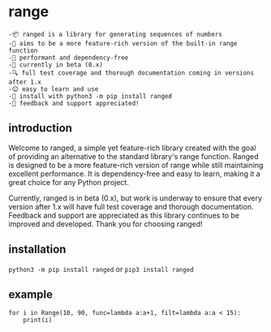 # range

    -📦 ranged is a library for generating sequences of numbers
    -🚀 aims to be a more feature-rich version of the built-in range function
    -💪 performant and dependency-free
    -🧪 currently in beta (0.x)
    -🔍 full test coverage and thorough documentation coming in versions after 1.x
    -😊 easy to learn and use
    -💾 install with python3 -m pip install ranged
    -🙏 feedback and support appreciated!

## introduction

Welcome to ranged, a simple yet feature-rich library created with the goal of providing an alternative to the standard library's range function. Ranged is designed to be a more feature-rich version of range while still maintaining excellent performance. It is dependency-free and easy to learn, making it a great choice for any Python project.

Currently, ranged is in beta (0.x), but work is underway to ensure that every version after 1.x will have full test coverage and thorough documentation. Feedback and support are appreciated as this library continues to be improved and developed. Thank you for choosing ranged!

## installation

`python3 -m pip install ranged`
or
`pip3 install ranged`

## example

```
for i in Range(10, 90, func=lambda a:a+1, filt=lambda a:a < 15):
	print(i)
```
